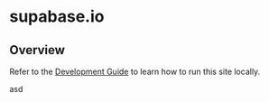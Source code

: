 # supabase.io

## Overview

Refer to the [Development Guide](../../DEVELOPERS.md) to learn how to run this site locally.

asd